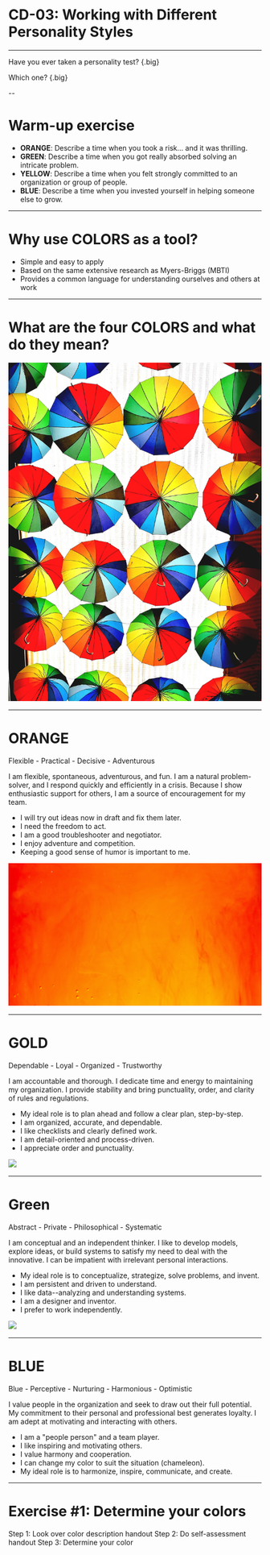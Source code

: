 # CD-03: Working with Different Personality Styles

<!--
Today we’re going to learn about a tool for understanding work styles, both ours and others. This tool is called True Colors, and it’s a widely-known and utilized model at Google for understanding how teams can work better together. Today we’ll: 

* Identify your work style preference using one widely-known model at Google called COLORS
* Identify and appreciate other work style preferences
* Discover ways to flex to work more effectively on a team
-->

---

Have you ever taken a personality test? {.big}

Which one? {.big}

<!--
Have you ever taken a personality test? If so, which one? Did you think it accurately reflected your personality? Why or why not?
-->

--

# Warm-up exercise

* **ORANGE**: Describe a time when you took a risk… and it was thrilling.
* **GREEN**: Describe a time when you got really absorbed solving an intricate problem.
* **YELLOW**: Describe a time when you felt strongly committed to an organization or group of people.
* **BLUE**: Describe a time when you invested yourself in helping someone else to grow. 

<!--
[Each participant should have a fun/snack sized bag of M&Ms.]

Activity: “Pull out one M&M without looking. If it’s RED or BROWN, put it aside (or eat it). Depending on the color of M&M pulled, reflect on the corresponding item above (1 minute).  Now turn to a person next to you, and take 2 minutes each to share.”

Debrief: “Any interesting stories to share with the group briefly?”  (Take 2-3 volunteers.)  

Then wrap up the activity by stating the main takeaway:  “No matter what color M&M you may have picked, you would have been able to think of an instance in your life where that happened.  We are all a mix of these 4 traits -- all 4 traits (being risky, being analytical, being committed, being nurturing) exist in all of us.  Today’s session, we’ll take a look at a way to describe different personality types that will help you think about collaboration.”

Talk about why learning to work with different work styles is or has been important to you. (application at work, understanding self, understanding others, being yourself while also meeting others where they are.)
-->

---

# Why use COLORS as a tool?

* Simple and easy to apply
* Based on the same extensive research as Myers-Briggs (MBTI)
* Provides a common language for understanding ourselves and others at work

<!--
So why do we use True Colors as a tool? 

First, it’s easy to understand and apply. For those who have taken Myers-Briggs, you know it’s It’s complex!  This is quicker to grasp and easier to apply to ourselves and others in the workplace. In fact, Google’s engineering teams use Colors in leadership training. It’s a common language for discussion and learning within the company.

Also, it’s based on MBTI, which is extensively researched and has stood the test of time. 

It helps us better understand ourselves and others, which can save a lot of time and headache.
-->

---

# What are the four COLORS and what do they mean?

![](res/personalitystyles01.jpg)

<!--
What are the four colors in True Colors and what do they mean?

Source: Photo by Burst on Unsplash
-->

---

# ORANGE
Flexible - Practical - Decisive - Adventurous

I am flexible, spontaneous, adventurous, and fun. I am a natural problem-solver, and I respond quickly and efficiently in a crisis. Because I show enthusiastic support for others, I am a source of encouragement for my team. 

* I will try out ideas now in draft and fix them later. 
* I need the freedom to act. 
* I am a good troubleshooter and negotiator. 
* I enjoy adventure and competition. 
* Keeping a good sense of humor is important to me.

![](res/personalitystyles02.jpg)

<!--
Source: Photo by Lucas Benjamin on Unsplash
-->

---

# GOLD
Dependable - Loyal - Organized - Trustworthy

I am accountable and thorough. I dedicate time and energy to maintaining my organization. I provide stability and bring punctuality, order, and clarity of rules and regulations. 

* My ideal role is to plan ahead and follow a clear plan, step-by-step.
* I am organized, accurate, and dependable.
* I like checklists and clearly defined work.
* I am detail-oriented and process-driven.
* I appreciate order and punctuality.

![](res/personalitystyles.jpg)

<!--
Source: Photo by Katie Harp on Unsplash
-->

---

# Green 
Abstract - Private - Philosophical - Systematic

I am conceptual and an independent thinker. I like to develop models, explore ideas, or build systems to satisfy my need to deal with the innovative. I can be impatient with irrelevant personal interactions. 

* My ideal role is to conceptualize, strategize, solve problems, and invent.
* I am persistent and driven to understand. 
* I like data--analyzing and understanding systems. 
* I am a designer and inventor. 
* I prefer to work independently. 

![](res/personalitystyles.jpg)

<!--
Source: Photo by Jason Dent on Unsplash
-->

---

# BLUE
Blue - Perceptive - Nurturing - Harmonious - Optimistic

I value people in the organization and seek to draw out their full potential. My commitment to their personal and professional best generates loyalty. I am adept at motivating and interacting with others. 

* I am a "people person" and a team player.
* I like inspiring and motivating others. 
* I value harmony and cooperation. 
* I can change my color to suit the situation (chameleon). 
* My ideal role is to harmonize, inspire, communicate, and create.

---

# Exercise #1: Determine your colors

Step 1: Look over color description handout
Step 2: Do self-assessment handout
Step 3: Determine your color  



<!--
Source: Photo by Mockaroon on Unsplash
-->











